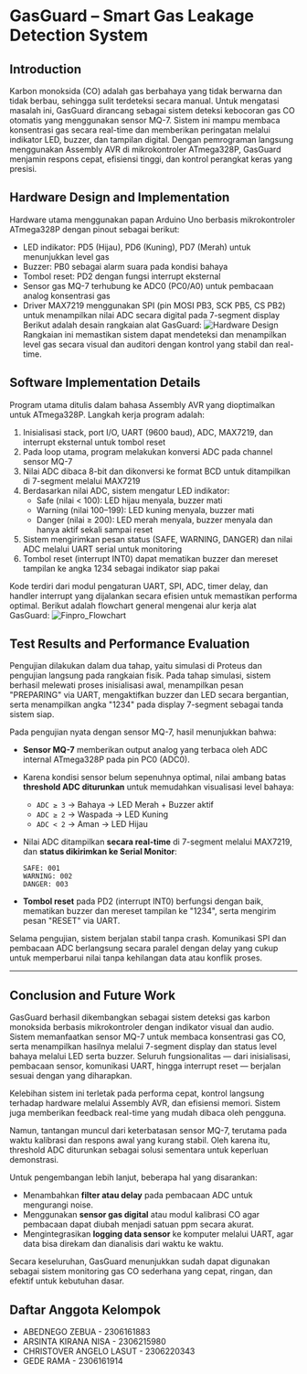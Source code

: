 # GasGuard – Smart Gas Leakage Detection System

## Introduction

Karbon monoksida (CO) adalah gas berbahaya yang tidak berwarna dan tidak berbau, sehingga sulit terdeteksi secara manual. Untuk mengatasi masalah ini, GasGuard dirancang sebagai sistem deteksi kebocoran gas CO otomatis yang menggunakan sensor MQ-7. Sistem ini mampu membaca konsentrasi gas secara real-time dan memberikan peringatan melalui indikator LED, buzzer, dan tampilan digital. Dengan pemrograman langsung menggunakan Assembly AVR di mikrokontroler ATmega328P, GasGuard menjamin respons cepat, efisiensi tinggi, dan kontrol perangkat keras yang presisi.

## Hardware Design and Implementation

Hardware utama menggunakan papan Arduino Uno berbasis mikrokontroler ATmega328P dengan pinout sebagai berikut:

* LED indikator: PD5 (Hijau), PD6 (Kuning), PD7 (Merah) untuk menunjukkan level gas
* Buzzer: PB0 sebagai alarm suara pada kondisi bahaya
* Tombol reset: PD2 dengan fungsi interrupt eksternal
* Sensor gas MQ-7 terhubung ke ADC0 (PC0/A0) untuk pembacaan analog konsentrasi gas
* Driver MAX7219 menggunakan SPI (pin MOSI PB3, SCK PB5, CS PB2) untuk menampilkan nilai ADC secara digital pada 7-segment display
Berikut adalah desain rangkaian alat GasGuard:
![Hardware Design](https://hackmd.io/_uploads/S1fqbywbxx.png)
Rangkaian ini memastikan sistem dapat mendeteksi dan menampilkan level gas secara visual dan auditori dengan kontrol yang stabil dan real-time.

## Software Implementation Details

Program utama ditulis dalam bahasa Assembly AVR yang dioptimalkan untuk ATmega328P. Langkah kerja program adalah:

1. Inisialisasi stack, port I/O, UART (9600 baud), ADC, MAX7219, dan interrupt eksternal untuk tombol reset
2. Pada loop utama, program melakukan konversi ADC pada channel sensor MQ-7
3. Nilai ADC dibaca 8-bit dan dikonversi ke format BCD untuk ditampilkan di 7-segment melalui MAX7219
4. Berdasarkan nilai ADC, sistem mengatur LED indikator:
   * Safe (nilai < 100): LED hijau menyala, buzzer mati
   * Warning (nilai 100–199): LED kuning menyala, buzzer mati
   * Danger (nilai ≥ 200): LED merah menyala, buzzer menyala dan hanya aktif sekali sampai reset
5. Sistem mengirimkan pesan status (SAFE, WARNING, DANGER) dan nilai ADC melalui UART serial untuk monitoring
6. Tombol reset (interrupt INT0) dapat mematikan buzzer dan mereset tampilan ke angka 1234 sebagai indikator siap pakai

Kode terdiri dari modul pengaturan UART, SPI, ADC, timer delay, dan handler interrupt yang dijalankan secara efisien untuk memastikan performa optimal.
Berikut adalah flowchart general mengenai alur kerja alat GasGuard:
![Finpro_Flowchart](https://hackmd.io/_uploads/HypmfJPWgg.png)


## Test Results and Performance Evaluation

Pengujian dilakukan dalam dua tahap, yaitu simulasi di Proteus dan pengujian langsung pada rangkaian fisik. Pada tahap simulasi, sistem berhasil melewati proses inisialisasi awal, menampilkan pesan "PREPARING" via UART, mengaktifkan buzzer dan LED secara bergantian, serta menampilkan angka "1234" pada display 7-segment sebagai tanda sistem siap.

Pada pengujian nyata dengan sensor MQ-7, hasil menunjukkan bahwa:

* **Sensor MQ-7** memberikan output analog yang terbaca oleh ADC internal ATmega328P pada pin PC0 (ADC0).
* Karena kondisi sensor belum sepenuhnya optimal, nilai ambang batas **threshold ADC diturunkan** untuk memudahkan visualisasi level bahaya:

  * `ADC ≥ 3` → Bahaya → LED Merah + Buzzer aktif
  * `ADC ≥ 2` → Waspada → LED Kuning
  * `ADC < 2` → Aman → LED Hijau
* Nilai ADC ditampilkan **secara real-time** di 7-segment melalui MAX7219, dan **status dikirimkan ke Serial Monitor**:

  ```
  SAFE: 001
  WARNING: 002
  DANGER: 003
  ```
* **Tombol reset** pada PD2 (interrupt INT0) berfungsi dengan baik, mematikan buzzer dan mereset tampilan ke "1234", serta mengirim pesan "RESET" via UART.

Selama pengujian, sistem berjalan stabil tanpa crash. Komunikasi SPI dan pembacaan ADC berlangsung secara paralel dengan delay yang cukup untuk memperbarui nilai tanpa kehilangan data atau konflik proses.

---

## Conclusion and Future Work

GasGuard berhasil dikembangkan sebagai sistem deteksi gas karbon monoksida berbasis mikrokontroler dengan indikator visual dan audio. Sistem memanfaatkan sensor MQ-7 untuk membaca konsentrasi gas CO, serta menampilkan hasilnya melalui 7-segment display dan status level bahaya melalui LED serta buzzer. Seluruh fungsionalitas — dari inisialisasi, pembacaan sensor, komunikasi UART, hingga interrupt reset — berjalan sesuai dengan yang diharapkan.

Kelebihan sistem ini terletak pada performa cepat, kontrol langsung terhadap hardware melalui Assembly AVR, dan efisiensi memori. Sistem juga memberikan feedback real-time yang mudah dibaca oleh pengguna.

Namun, tantangan muncul dari keterbatasan sensor MQ-7, terutama pada waktu kalibrasi dan respons awal yang kurang stabil. Oleh karena itu, threshold ADC diturunkan sebagai solusi sementara untuk keperluan demonstrasi.

Untuk pengembangan lebih lanjut, beberapa hal yang disarankan:

* Menambahkan **filter atau delay** pada pembacaan ADC untuk mengurangi noise.
* Menggunakan **sensor gas digital** atau modul kalibrasi CO agar pembacaan dapat diubah menjadi satuan ppm secara akurat.
* Mengintegrasikan **logging data sensor** ke komputer melalui UART, agar data bisa direkam dan dianalisis dari waktu ke waktu.

Secara keseluruhan, GasGuard menunjukkan sudah dapat digunakan sebagai sistem monitoring gas CO sederhana yang cepat, ringan, dan efektif untuk kebutuhan dasar.

## Daftar Anggota Kelompok
* ABEDNEGO ZEBUA - 2306161883		
* ARSINTA KIRANA NISA - 2306215980
* CHRISTOVER ANGELO LASUT - 2306220343			
* GEDE RAMA - 2306161914
